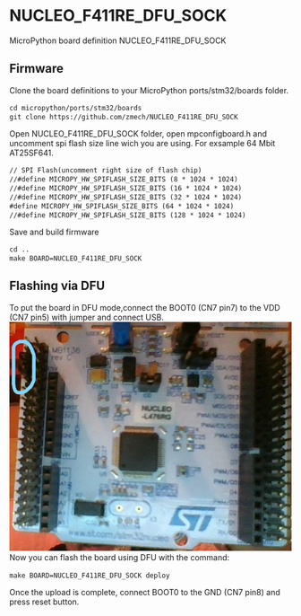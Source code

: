 # NUCLEO_F411RE_DFU_SOCK
MicroPython board definition NUCLEO_F411RE_DFU_SOCK

## Firmware
Clone the board definitions to your MicroPython ports/stm32/boards folder.
```
cd micropython/ports/stm32/boards
git clone https://github.com/zmech/NUCLEO_F411RE_DFU_SOCK
```
Open NUCLEO_F411RE_DFU_SOCK folder, open mpconfigboard.h and uncomment spi flash size line wich you are using.
For exsample 64 Mbit AT25SF641.
```
// SPI Flash(uncomment right size of flash chip)
//#define MICROPY_HW_SPIFLASH_SIZE_BITS (8 * 1024 * 1024)
//#define MICROPY_HW_SPIFLASH_SIZE_BITS (16 * 1024 * 1024)
//#define MICROPY_HW_SPIFLASH_SIZE_BITS (32 * 1024 * 1024)
#define MICROPY_HW_SPIFLASH_SIZE_BITS (64 * 1024 * 1024)
//#define MICROPY_HW_SPIFLASH_SIZE_BITS (128 * 1024 * 1024)
```
Save and build firmware
```
cd ..
make BOARD=NUCLEO_F411RE_DFU_SOCK
```
## Flashing via DFU 
To put the board in DFU mode,connect the BOOT0 (CN7 pin7) to the VDD (CN7 pin5) with jumper and connect USB.
![Jumper position](https://github.com/zmech/NUCLEO_F401RE_DFU_SOCK/blob/master/bootjumper.jpg)
Now you can flash the board using DFU with the command:

`make BOARD=NUCLEO_F411RE_DFU_SOCK deploy`

Once the upload is complete, connect BOOT0 to the GND (CN7 pin8) and press reset button.
